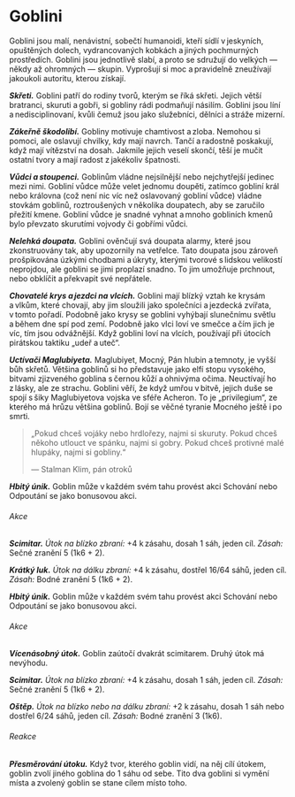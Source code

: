 # Goblini
  
Goblini jsou malí, nenávistní, sobečtí humanoidi, kteří sídlí v jeskyních, opuštěných dolech, vydrancovaných kobkách a jiných pochmurných prostředích. Goblini jsou jednotlivě slabí, a proto se sdružují do velkých — někdy až ohromných — skupin. Vyprošují si moc a pravidelně zneužívají jakoukoli autoritu, kterou získají.
  
***Skřeti.*** Goblini patří do rodiny tvorů, kterým se říká skřeti. Jejich větší bratranci, skuruti a gobři, si gobliny rádi podmaňují násilím. Goblini jsou líní a nedisciplinovaní, kvůli čemuž jsou jako služebníci, dělníci a stráže mizerní.
  
***Zákeřně škodolibí.*** Gobliny motivuje chamtivost a zloba. Nemohou si pomoci, ale oslavují chvilky, kdy mají navrch. Tančí a radostně poskakují, když mají vítězství na dosah. Jakmile jejich veselí skončí, těší je mučit ostatní tvory a mají radost z jakékoliv špatnosti.
  
***Vůdci a stoupenci.*** Goblinům vládne nejsilnější nebo nejchytřejší jedinec mezi nimi. Gobliní vůdce může velet jednomu doupěti, zatímco gobliní král nebo královna (což není nic víc než oslavovaný gobliní vůdce) vládne stovkám goblinů, roztroušených v několika doupatech, aby se zaručilo přežití kmene. Gobliní vůdce je snadné vyhnat a mnoho gobliních kmenů bylo převzato skurutími vojvody či gobřími vůdci.
  
***Nelehká doupata.*** Goblini ověnčují svá doupata alarmy, které jsou zkonstruovány tak, aby upozornily na vetřelce. Tato doupata jsou zároveň prošpikována úzkými chodbami a úkryty, kterými tvorové s lidskou velikostí neprojdou, ale goblini se jimi proplazí snadno. To jim umožňuje prchnout, nebo obklíčit a překvapit své nepřátele.
  
***Chovatelé krys a jezdci na vlcích.*** Goblini mají blízký vztah ke krysám a vlkům, které chovají, aby jim sloužili jako společníci a jezdecká zvířata, v tomto pořadí. Podobně jako krysy se goblini vyhýbají slunečnímu světlu a během dne spí pod zemí. Podobně jako vlci loví ve smečce a čím jich je víc, tím jsou odvážnější. Když goblini loví na vlcích, používají při útocích pirátskou taktiku „udeř a uteč“.
  
***Uctívači Maglubiyeta.*** Maglubiyet, Mocný, Pán hlubin a temnoty, je vyšší bůh skřetů. Většina goblinů si ho představuje jako elfí stopu vysokého, bitvami zjizveného goblina s černou kůží a ohnivýma očima. Neuctívají ho z lásky, ale ze strachu. Goblini věří, že když umřou v bitvě, jejich duše se spojí s šiky Maglubiyetova vojska ve sféře Acheron. To je „privilegium“, ze kterého má hrůzu většina goblinů. Bojí se věčné tyranie Mocného ještě i po smrti.

> „Pokud chceš vojáky nebo hrdlořezy, najmi si skuruty. Pokud chceš někoho utlouct ve spánku, najmi si gobry. Pokud chceš protivné malé hlupáky, najmi si gobliny.“
>  
> — Stalman Klim, pán otroků

<Monster 
    title="Goblin"
    subtitle="Malý humanoid (skřet), neutrální zlo"
    armor-class="15 (kožená zbroj, štít)"
    hit-points="7 (2k6)"
    speed="6 sáhů"
    str="8 (-1)"
    dex="14 (+2)"
    con="10 (+0)"
    int="10 (+0)"
    wis="8 (-1)"
    cha="8 (-1)"
    skills="Nenápadnost +6"
    senses="vidění ve tmě 12 sáhů, pasivní Vnímání 9"
    languages="goblinština, obecná řeč"
    challenge="1/4 (50 ZK)"
    >

***Hbitý únik.*** Goblin může v každém svém tahu provést akci Schování nebo Odpoutání se jako bonusovou akci.
  
###### Akce
  
***Scimitar.*** *Útok na blízko zbraní:* +4 k zásahu, dosah 1 sáh, jeden cíl. *Zásah:* Sečné zranění 5 (1k6 + 2).
  
***Krátký luk.*** *Útok na dálku zbraní:* +4 k zásahu, dostřel 16/64 sáhů, jeden cíl. *Zásah:* Bodné zranění 5 (1k6 + 2).

</Monster>    

<Monster 
    title="Gobliní vůdce"
    subtitle="Malý humanoid (skřet), neutrální zlo"
    armor-class="17 (drátěná košile, štít)"
    hit-points="21 (6k6)"
    speed="6 sáhů"
    str="10 (+0)"
    dex="14 (+2)"
    con="10 (+0)"
    int="10 (+0)"
    wis="8 (-1)"
    cha="10 (+0)"
    skills="Nenápadnost +6"
    senses="vidění ve tmě 12 sáhů, pasivní Vnímání 9"
    languages="goblinština, obecná řeč"
    challenge="1 (200 ZK)"
    >

***Hbitý únik.*** Goblin může v každém svém tahu provést akci Schování nebo Odpoutání se jako bonusovou akci.
  
###### Akce
  
***Vícenásobný útok.*** Goblin zaútočí dvakrát scimitarem. Druhý útok má nevýhodu.
  
***Scimitar.*** *Útok na blízko zbraní:* +4 k zásahu, dosah 1 sáh, jeden cíl. *Zásah:* Sečné zranění 5 (1k6 + 2).
  
***Oštěp.*** *Útok na blízko nebo na dálku zbraní:* +2 k zásahu, dosah 1 sáh nebo dostřel 6/24 sáhů, jeden cíl. *Zásah:* Bodné zranění 3 (1k6).
  
###### Reakce
  
***Přesměrování útoku.*** Když tvor, kterého goblin vidí, na něj cílí útokem, goblin zvolí jiného goblina do 1 sáhu od sebe. Tito dva goblini si vymění místa a zvolený goblin se stane cílem místo toho.

</Monster>
